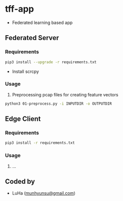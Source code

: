 # tff-app
- Federated learning based app

## Federated Server

### Requirements
  ```bash
  pip3 install --upgrade -r requirements.txt
  ```

  - Install scrcpy


### Usage
  1. Preprocessing pcap files for creating feature vectors

  ```bash
  python3 01-preprocess.py -i INPUTDIR -o OUTPUTDIR
  ```

## Edge Client

### Requirements
  ```bash
  pip3 install -r requirements.txt
  ```

### Usage
  1. ...


## Coded by
- LuHa (munhyunsu@gmail.com)

